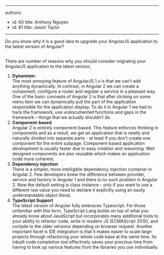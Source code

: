 

---
authors:
  - id: 60
    title: Anthony Nguyen
  - id: 81
    title: Jason Taylor
---




<span class='intro'> <p>Do you know why it is a good idea to upgrade your AngularJS application to the latest version of Angular?<br><br></p> </span>

<p>There are number of reasons why you should consider migrating your AngularJS application to the latest version,&#160;<br></p><ol><li><strong>Dynamism&#58; </strong><br>The most annoying feature of AngularJS 1.x is that we can’t add anything dynamically. In contrast, in Angular 2 we can create a component, configure a router and register a service in a pleasant way. One of the basic concepts of Angular 2 is that after clicking on some menu item we can dynamically pull the part of the application responsible for the application display. To do it in Angular 1 we had to hack the framework, use undocumented functions and gaps in the framework – things that we actually shouldn’t do.&#160;</li><li><strong>Component-based</strong><br>Angular 2 is entirely component-based. This feature enforces thinking in components and as a&#160;result, we get an application&#160;that is neatly and naturally divided into separate parts - at least if you don’t create one component for the entire subpage. Component-based application development is usually faster due to easy creation and reasoning. Well designed components are also reusable which makes an application code more coherent.</li><li><strong>Dependency injection</strong><br>There is a simpler, more intelligible dependency injection container in Angular 2. Few developers knew the difference between provider, service and factory in Angular 1 and there is no such problem in Angular 2. Now the default setting is class instance - only if you want to use a different raw value you need to declare it explicitly using an easily understandable object literal.</li><li><strong>TypeScript Support</strong><br>The latest version of Angular fully embraces Typescript. For those unfamiliar with this term, TypeScript Lang builds on top of what you already know about JavaScript but incorporates many additional tools to your ability to refactor code, write in modern JS (ECMAScript 2015), and compile to the older versions depending on browser request.&#160;Another important facet is IDE integration is that it makes easier to scale large projects through refactoring your whole code base at the same time. Its inbuilt code completion tool effectively saves your precious time from having to look up various features from the libraries you use individually.</li></ol><br><br><br><p><br></p>


